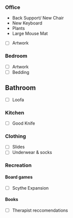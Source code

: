 ### Office
- Back Support/ New Chair
- New Keyboard
- Plants
- Large Mouse Mat
- [ ] Artwork 
### Bedroom
- [ ] Artwork
- [ ] Bedding
## Bathroom
- [ ] Loofa
### Kitchen
- [ ] Good Knife 
### Clothing
- [ ] Slides
- [ ] Underwear & socks

### Recreation
#### Board games
- [ ] Scythe Expansion
#### Books
- [ ] Therapist reccomendations


